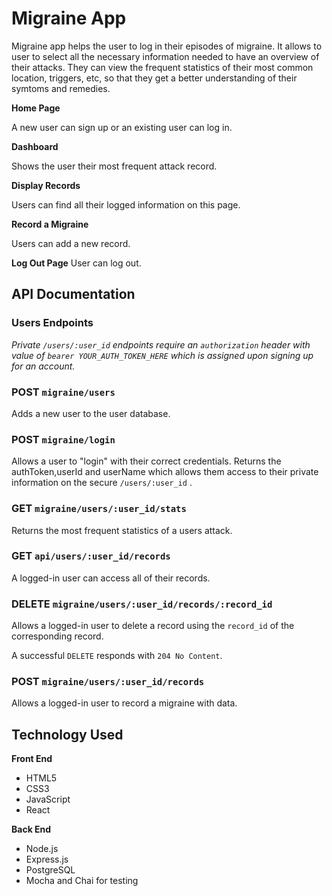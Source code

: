 # Migraine App

Migraine app helps the user to log in their episodes of migraine. It allows to user to select all the necessary information needed to have an overview of their attacks. They can view the frequent statistics of their most common location, triggers, etc, so that they get a better understanding of their symtoms and remedies.

**Home Page**

A new user can sign up or an existing user can log in.

**Dashboard**

Shows the user their most frequent attack record.

**Display Records**

Users can find all their logged information on this page.

**Record a Migraine**

Users can add a new record.

**Log Out Page**
User can log out.

## API Documentation

### Users Endpoints

_Private `/users/:user_id` endpoints require an `authorization` header with value of `bearer YOUR_AUTH_TOKEN_HERE` which is assigned upon signing up for an account._

### POST `migraine/users`

Adds a new user to the user database.

### POST `migraine/login`

Allows a user to "login" with their correct credentials. Returns the authToken,userId and userName which allows them access to their private information on the secure `/users/:user_id` .

### GET `migraine/users/:user_id/stats`

Returns the most frequent statistics of a users attack.

### GET `api/users/:user_id/records`

A logged-in user can access all of their records.

### DELETE `migraine/users/:user_id/records/:record_id`

Allows a logged-in user to delete a record using the `record_id` of the corresponding record.

A successful `DELETE` responds with `204 No Content`.

### POST `migraine/users/:user_id/records`

Allows a logged-in user to record a migraine with data.

## Technology Used

<b>Front End</b>

- HTML5
- CSS3
- JavaScript
- React

<b>Back End</b>

- Node.js
- Express.js
- PostgreSQL
- Mocha and Chai for testing
